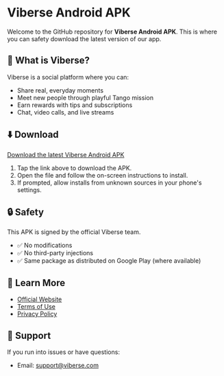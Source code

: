 # Viberse Android APK
Welcome to the GitHub repository for **Viberse Android APK**. This is where you can safety download the latest version of our app.

## 📱 What is Viberse?
Viberse is a social platform where you can:
* Share real, everyday moments
* Meet new people through playful Tango mission
* Earn rewards with tips and subscriptions
* Chat, video calls, and live streams

## ⬇️ Download
[Download the latest Viberse Android APK](https://github.com/viberse-it/android/releases/download/Release/app-release.apk)
1. Tap the link above to download the APK.
2. Open the file and follow the on-screen instructions to install.
3. If prompted, allow installs from unknown sources in your phone's settings.

## 🔒 Safety
This APK is signed by the official Viberse team.
* ✅ No modifications
* ✅ No third-party injections
* ✅ Same package as distributed on Google Play (where available)

## 📖 Learn More
* [Official Website](https://viberse.com/)
* [Terms of Use](https://viberse.com/terms-of-use)
* [Privacy Policy](https://viberse.com/privacy-policy)

## 💬 Support
If you run into issues or have questions:
* Email: support@viberse.com
